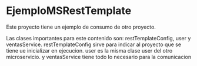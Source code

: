 # EjemploMSRestTemplate


Este proyecto tiene un ejemplo de consumo de otro proyecto.

Las clases importantes para este contenido son: restTemplateConfig, user y ventasService.
restTemplateConfig sirve para indicar al proyecto que se tiene ue inicializar en ejecucion.
user es la misma clase user del otro microservicio.
y ventasService tiene todo lo necesario para la comunicacion